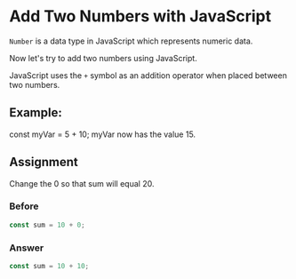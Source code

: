 # Add Two Numbers with JavaScript

`Number` is a data type in JavaScript which represents numeric data.

Now let's try to add two numbers using JavaScript.

JavaScript uses the `+` symbol as an addition operator when placed between two numbers.

## Example:

const myVar = 5 + 10;
myVar now has the value 15.

## Assignment

Change the 0 so that sum will equal 20.

### Before

```javascript
const sum = 10 + 0;
```

### Answer

```javascript
const sum = 10 + 10;
```